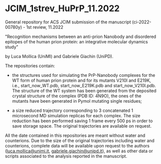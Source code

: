 # JCIM_1strev_HuPrP_11.2022

General repository for ACS JCIM submission of the manuscript (ci-2022-00780y) - 1st review, 11.2022

"Recognition mechanisms between an anti-prion Nanobody and disordered epitopes of the human prion protein: an integrative molecular dynamics study"

by Luca Mollica (UniMI) and Gabriele Giachin (UniPD).

The repositories contain: 

- the structures used for simulating the PrP-Nanobody complexes for the WT form of human prion protein and for its mutants V210I and E219K, i.e., start_now_WT.pdb, start_now_E219K.pdb and start_now_V210I.pdb. The structure of the WT system has been generated from the deposited crystal structure of the complex (PDB ID: 4N9O), the ones of the mutants have been generated in Pymol mutating single residues;

- a size reduced trajectory corresponding to 3 concatenated 1 microsecond MD simulation replicas for each complex. The size reduction has been performed saving 1 frame every 500 ps in order to save storage space. The original trajectories are available on request. 

All the date contained in this repositories are meant without water and counterions. Due to the size of the original trajectories including water and counterions, complete data will be available upon request to the authors (luca.mollica@unimi.it, gabriele.giachin@unipd.it), as well as other data or scripts associated to the analysis reported in the manuscript.
